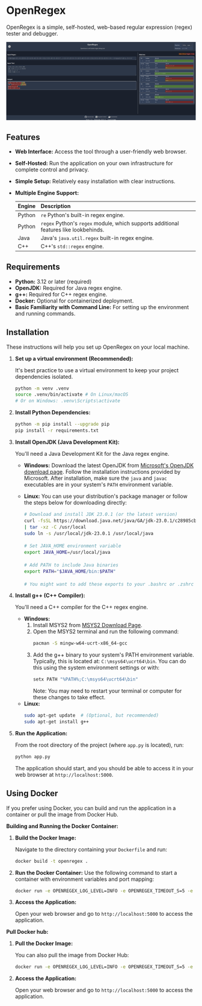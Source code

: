 # OpenRegex

OpenRegex is a simple, self-hosted, web-based regular expression (regex) tester and debugger.

<img src="assets/interface.png" alt="OpenRegex Interface Screenshot" width="800">

## Features

* **Web Interface:** Access the tool through a user-friendly web browser.
* **Self-Hosted:** Run the application on your own infrastructure for complete control and privacy.
* **Simple Setup:** Relatively easy installation with clear instructions.
* **Multiple Engine Support:**

  | Engine | Description                                                                           |
  |--------|---------------------------------------------------------------------------------------|
  | Python | `re` Python's built-in regex engine.                                                  |
  | Python | `regex` Python's `regex` module, which supports additional features like lookbehinds. |
  | Java   | Java's `java.util.regex` built-in regex engine.                                       |
  | C++    | C++'s `std::regex` engine.                                                            |

## Requirements

* **Python:** 3.12 or later (required)
* **OpenJDK:** Required for Java regex engine.
* **g++:** Required for C++ regex engine.
* **Docker:** Optional for containerized deployment.
* **Basic Familiarity with Command Line:** For setting up the environment and running commands.

## Installation

These instructions will help you set up OpenRegex on your local machine.

1. **Set up a virtual environment (Recommended):**

   It's best practice to use a virtual environment to keep your project dependencies isolated.

   ```bash
   python -m venv .venv
   source .venv/bin/activate # On Linux/macOS
   # Or on Windows: .venv\Scripts\activate
   ```

2. **Install Python Dependencies:**

   ```bash
   python -m pip install --upgrade pip
   pip install -r requirements.txt
   ```

3. **Install OpenJDK (Java Development Kit):**

   You'll need a Java Development Kit for the Java regex engine.

    * **Windows:**
      Download the latest OpenJDK
      from [Microsoft's OpenJDK download page](https://learn.microsoft.com/en-us/java/openjdk/download).
      Follow the installation instructions provided by Microsoft.
      After installation, make sure the `java` and `javac` executables are in your system's `PATH` environment variable.
    * **Linux:**
      You can use your distribution's package manager or follow the steps below for downloading directly:

      ```bash
      # Download and install JDK 23.0.1 (or the latest version)
      curl -fsSL https://download.java.net/java/GA/jdk-23.0.1/c28985cbf10d4e648e4004050f8781aa/11/GPL/openjdk-23.0.1_linux-x64_bin.tar.gz \
      | tar -xz -C /usr/local
      sudo ln -s /usr/local/jdk-23.0.1 /usr/local/java

      # Set JAVA_HOME environment variable
      export JAVA_HOME=/usr/local/java

      # Add PATH to include Java binaries
      export PATH="$JAVA_HOME/bin:$PATH"

      # You might want to add these exports to your .bashrc or .zshrc
      ```

4. **Install g++ (C++ Compiler):**

   You'll need a C++ compiler for the C++ regex engine.

    * **Windows:**
        1. Install MSYS2 from [MSYS2 Download Page](https://www.msys2.org/).
        2. Open the MSYS2 terminal and run the following command:
           ```bash
           pacman -S mingw-w64-ucrt-x86_64-gcc
           ```
        3. Add the g++ binary to your system's PATH environment variable. Typically, this is located at:
           `C:\msys64\ucrt64\bin`. You can do this using the system environment settings or with:
             ```bash
            setx PATH "%PATH%;C:\msys64\ucrt64\bin"
             ```
           Note: You may need to restart your terminal or computer for these changes to take effect.
    * **Linux:**
      ```bash
      sudo apt-get update  # (Optional, but recommended)
      sudo apt-get install g++
      ```

5. **Run the Application:**

   From the root directory of the project (where `app.py` is located), run:

   ```bash
   python app.py
   ```

   The application should start, and you should be able to access it in your web browser at `http://localhost:5000`.

## Using Docker

If you prefer using Docker, you can build and run the application in a container or pull the image from Docker Hub.

**Building and Running the Docker Container:**

1. **Build the Docker Image:**

   Navigate to the directory containing your `Dockerfile` and run:

   ```bash
   docker build -t openregex .
   ```

2. **Run the Docker Container:**
   Use the following command to start a container with environment variables and port mapping:

   ```bash
   docker run -e OPENREGEX_LOG_LEVEL=INFO -e OPENREGEX_TIMEOUT_S=5 -e GUNICORN_WORKERS=4 -e GUNICORN_THREADS=4 -p 5000:5000 openregex
   ```
3. **Access the Application:**

   Open your web browser and go to `http://localhost:5000` to access the application.

**Pull Docker hub:**

1. **Pull the Docker Image:**

   You can also pull the image from Docker Hub:

   ```bash
   docker run -e OPENREGEX_LOG_LEVEL=INFO -e OPENREGEX_TIMEOUT_S=5 -e GUNICORN_WORKERS=4 -e GUNICORN_THREADS=4 -p 5000:5000 sunnev/openregex
   ```
2. **Access the Application:**

   Open your web browser and go to `http://localhost:5000` to access the application.